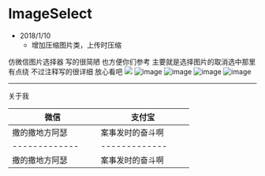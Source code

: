 # ImageSelect

* 2018/1/10
  * 增加压缩图片类，上传时压缩
  
仿微信图片选择器 写的很简陋 也方便你们参考 主要就是选择图片的取消选中那里有点绕 不过注释写的很详细 放心看吧
![](https://github.com/duguodong258/ImageSelect/tree/master/screenshots/001.png)
![image](https://github.com/duguodong258/ImageSelect/tree/master/screenshots/002.png)
![image](https://github.com/duguodong258/ImageSelect/tree/master/screenshots/003.png)
![image](https://github.com/duguodong258/ImageSelect/tree/master/screenshots/004.png)
![image](https://github.com/duguodong258/ImageSelect/tree/master/screenshots/005.png)


***
关于我



|微信                |支付宝           | 
| ------------- |-------------| 
|撒的撒地方阿瑟              |案事发时的奋斗啊           |
| ------------- |-------------| 
|撒的撒地方阿瑟              |案事发时的奋斗啊           |
